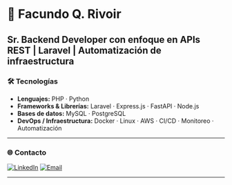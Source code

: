 # 👋 Facundo Q. Rivoir

Sr. Backend Developer con enfoque en APIs REST | Laravel | Automatización de infraestructura
---

### 🛠️ Tecnologías
- **Lenguajes:** PHP · Python
- **Frameworks & Librerías:** Laravel · Express.js · FastAPI · Node.js
- **Bases de datos:** MySQL · PostgreSQL
- **DevOps / Infraestructura:** Docker · Linux · AWS · CI/CD · Monitoreo · Automatización
---

### 🌐 Contacto

[![LinkedIn](https://img.shields.io/badge/LinkedIn-facundogqr-blue?logo=linkedin)](https://www.linkedin.com/in/facundogqr)
[![Email](https://img.shields.io/badge/Email-gqrdev@gmail.com-red?logo=gmail)](mailto:gqrdev@gmail.com)

---
